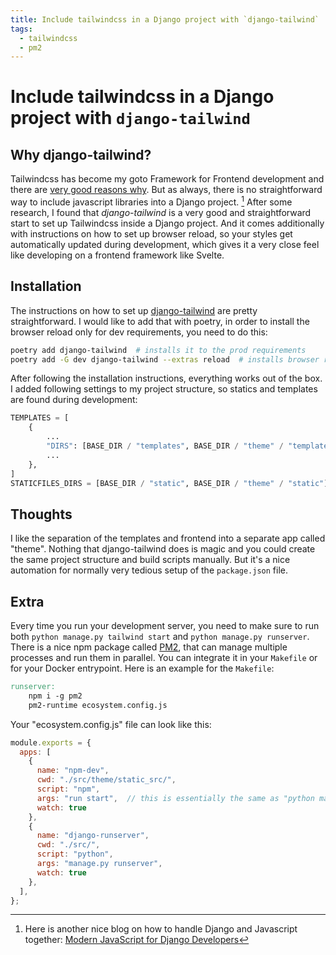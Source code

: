 ```yaml
---
title: Include tailwindcss in a Django project with `django-tailwind`
tags:
  - tailwindcss
  - pm2
---
```


# Include tailwindcss in a Django project with `django-tailwind`

## Why django-tailwind?

Tailwindcss has become my goto Framework for Frontend development and there are [very good reasons why](https://blog.matt-rickard.com/p/why-tailwind-css-won).
But as always, there is no straightforward way to include javascript libraries into a Django project. [^1]
After some research, I found that *django-tailwind* is a very good and straightforward start to set up Tailwindcss inside a Django project.
And it comes additionally with instructions on how to set up browser reload, so your styles get automatically updated during development, which gives it a very close feel like developing on a frontend framework like Svelte.

## Installation

The instructions on how to set up [django-tailwind](https://django-tailwind.readthedocs.io/en/latest/installation.html) are pretty straightforward.
I would like to add that with poetry, in order to install the browser reload only for dev requirements, you need to do this:

```bash
poetry add django-tailwind  # installs it to the prod requirements
poetry add -G dev django-tailwind --extras reload  # installs browser reload only for dev requirements
```

After following the installation instructions, everything works out of the box.
I added following settings to my project structure, so statics and templates are found during development:

```python
TEMPLATES = [
    {
        ...
        "DIRS": [BASE_DIR / "templates", BASE_DIR / "theme" / "templates"],
        ...
    },
]
STATICFILES_DIRS = [BASE_DIR / "static", BASE_DIR / "theme" / "static"]
```

## Thoughts

I like the separation of the templates and frontend into a separate app called "theme".
Nothing that django-tailwind does is magic and you could create the same project structure and build scripts manually.
But it's a nice automation for normally very tedious setup of the `package.json` file.

## Extra

Every time you run your development server, you need to make sure to run both `python manage.py tailwind start` and `python manage.py runserver`.
There is a nice npm package called [PM2](https://pm2.keymetrics.io/), that can manage multiple processes and run them in parallel.
You can integrate it in your `Makefile` or for your Docker entrypoint. Here is an example for the `Makefile`:

```makefile
runserver:
    npm i -g pm2
    pm2-runtime ecosystem.config.js
```

Your "ecosystem.config.js" file can look like this:

```javascript
module.exports = {
  apps: [
    {
      name: "npm-dev",
      cwd: "./src/theme/static_src/",
      script: "npm",
      args: "run start",  // this is essentially the same as "python manage.py tailwind start"
      watch: true
    },
    {
      name: "django-runserver",
      cwd: "./src/",
      script: "python",
      args: "manage.py runserver",
      watch: true
    },
  ],
};
```

[^1]: Here is another nice blog on how to handle Django and Javascript together: [Modern JavaScript for Django Developers](https://www.saaspegasus.com/guides/modern-javascript-for-django-developers/)
